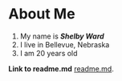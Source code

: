# About Me 
1. My name is ***Shelby Ward***
2. I live in Bellevue, Nebraska
3. I am 20 years old 

**Link to readme.md**
[readme.md](https://github.com/shelbo726/README1.md#readme).
